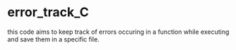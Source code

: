 # error_track_C
this code aims to keep track of errors occuring in a function while executing and save them in a specific file.
